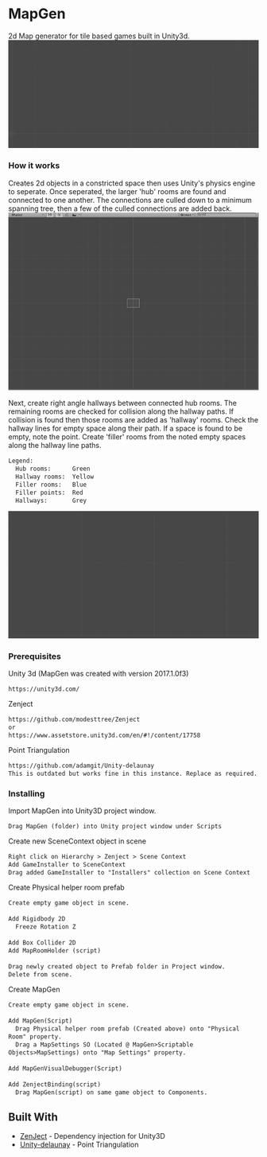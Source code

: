 # MapGen

2d Map generator for tile based games built in Unity3d.
![Alt text](/images/RoomGen_Full_Preview.gif)

### How it works

Creates 2d objects in a constricted space then uses Unity's physics engine to seperate. Once seperated, the larger 'hub' rooms are found and connected to one another. The connections are culled down to a minimum spanning tree, then a few of the culled connections are added back.
![Alt text](/images/RoomGen_WithPaths.gif)

Next, create right angle hallways between connected hub rooms. The remaining rooms are checked for collision along the hallway paths. If collision is found then those rooms are added as 'hallway' rooms. Check the hallway lines for empty space along their path. If a space is found to be empty, note the point. Create 'filler' rooms from the noted empty spaces along the hallway line paths.
```
Legend:
  Hub rooms:      Green
  Hallway rooms:  Yellow
  Filler rooms:   Blue
  Filler points:  Red
  Hallways:       Grey
```
![Alt text](/images/RoomGen_Large_Progression.gif)

### Prerequisites

Unity 3d (MapGen was created with version 2017.1.0f3)
```
https://unity3d.com/
```

Zenject
```
https://github.com/modesttree/Zenject
or
https://www.assetstore.unity3d.com/en/#!/content/17758
```

Point Triangulation
```
https://github.com/adamgit/Unity-delaunay
This is outdated but works fine in this instance. Replace as required.
```

### Installing

Import MapGen into Unity3D project window.
```
Drag MapGen (folder) into Unity project window under Scripts
```

Create new SceneContext object in scene
```
Right click on Hierarchy > Zenject > Scene Context
Add GameInstaller to SceneContext
Drag added GameInstaller to "Installers" collection on Scene Context
```

Create Physical helper room prefab
```
Create empty game object in scene.

Add Rigidbody 2D
  Freeze Rotation Z
  
Add Box Collider 2D
Add MapRoomHolder (script)

Drag newly created object to Prefab folder in Project window.
Delete from scene.
```

Create MapGen
```
Create empty game object in scene.

Add MapGen(Script)
  Drag Physical helper room prefab (Created above) onto "Physical Room" property.
  Drag a MapSettings SO (Located @ MapGen>Scriptable Objects>MapSettings) onto "Map Settings" property.

Add MapGenVisualDebugger(Script)

Add ZenjectBinding(script)
  Drag MapGen(script) on same game object to Components.
```

## Built With

* [ZenJect](https://github.com/modesttree/Zenject) - Dependency injection for Unity3D
* [Unity-delaunay](https://github.com/adamgit/Unity-delaunay) - Point Triangulation
